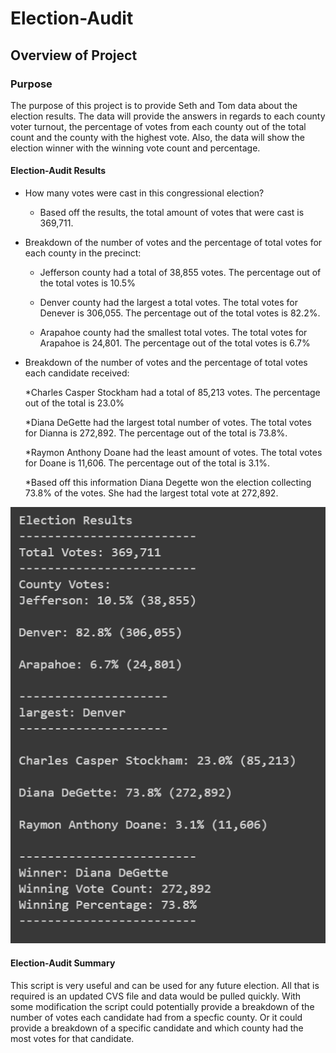 # Election-Audit
## Overview of Project
### Purpose
The purpose of this project is to provide Seth and Tom data about the election results. The data will provide the answers in regards to each county voter turnout, the percentage of votes from each county out of the total count and the county with the highest vote. Also, the data will show the election winner with the winning vote count and percentage. 
#### Election-Audit Results
* How many votes were cast in this congressional election?

  * Based off the results, the total amount of votes that were cast is 369,711.

* Breakdown of the number of votes and the percentage of total votes for each county in the precinct:
  
  * Jefferson county had a total of 38,855 votes. The percentage out of the total votes is 10.5%
  
  * Denver county had the largest a total votes. The total votes for Denever is 306,055. The percentage out of the total votes is 82.2%.
  
  * Arapahoe county had the smallest total votes. The total votes for Arapahoe is 24,801. The percentage out of the total votes is 6.7%

* Breakdown of the number of votes and the percentage of total votes each candidate received:
  
  *Charles Casper Stockham had a total of 85,213 votes. The percentage out of the total is 23.0%
  
  *Diana DeGette had the largest total number of votes. The total votes for Dianna is 272,892. The percentage out of the total is 73.8%.
  
  *Raymon Anthony Doane had the least amount of votes. The total votes for Doane is 11,606. The percentage out of the total is 3.1%.
  
  *Based off this information Diana Degette won the election collecting 73.8% of the votes. She had the largest total vote at 272,892. 

![election_results](https://github.com/ducluu27/Election-Analysis/blob/master/Resources/Election%20Results.png)



#### Election-Audit Summary
This script is very useful and can be used for any future election. All that is required is an updated CVS file and data would be pulled quickly. With some modification the script could potentially provide a breakdown of the number of votes each candidate had from a specfic county. Or it could provide a breakdown of a specific candidate and which county had the most votes for that candidate.

